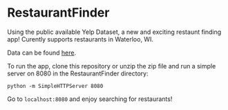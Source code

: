 RestaurantFinder
================

Using the public available Yelp Dataset, a new and exciting restaunt finding app! Curently supports restaurants in Waterloo, WI.

Data can be found [here](https://www.yelp.com/dataset_challenge).

To run the app, clone this repository or unzip the zip file and run a simple server on 8080 in the RestaurantFinder directory:

`python -m SimpleHTTPServer 8080`

Go to `localhost:8080` and enjoy searching for restaurants!
